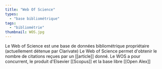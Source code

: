 ```yaml
---
title: "Web Of Science"
types:
  - "base bibliométrique"
tags:
  - "bibliométrie"
thumbnail: WOS.jpg
---
```

Le Web of Science est une base de données bibliométrique propriétaire (actuellement détenue par Clarivate)
Le Web of Science permet d'obtenir le nombre de citations reçues par un [[article]] donné. 
Le WOS a pour concurrent, le produit d'Elsevier [[Scopus]] et la base libre [[Open Alex]]